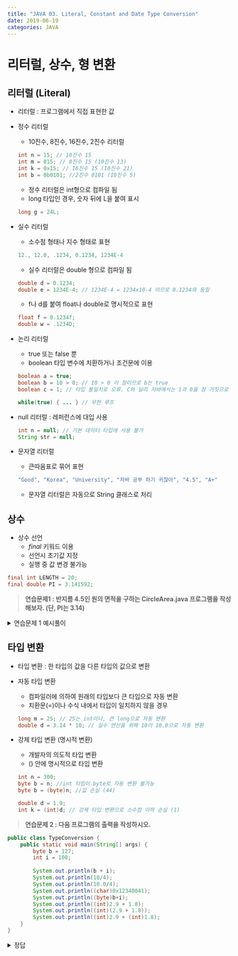 ```yaml
---
title: "JAVA 03. Literal, Constant and Date Type Conversion"
date: 2019-06-19
categories: JAVA
---
```


# 리터럴, 상수, 형 변환

## 리터럴 (Literal)

* 리터럴 : 프로그램에서 직접 표현한 값

* 정수 리터럴
  * 10진수, 8진수, 16진수, 2진수 리터럴
  
  ~~~java
  int n = 15; // 10진수 15
  int m = 015; // 8진수 15 (10진수 13)
  int k = 0x15; // 16진수 15 (10진수 21)
  int b = 0b0101; //2진수 0101 (10진수 5)
  ~~~
  
  * 정수 리터럴은 int형으로 컴파일 됨
  * long 타입인 경우, 숫자 뒤에 L을 붙여 표시
  
  ~~~java
  long g = 24L;
  ~~~
  
* 실수 리터럴
  * 소수점 형태나 지수 형태로 표현
  
  ~~~java
  12., 12.0, .1234, 0.1234, 1234E-4
  ~~~
  
  * 실수 리터럴은 double 형으로 컴파일 됨
  
  ~~~java
  double d = 0.1234;
  double e = 1234E-4; // 1234E-4 = 1234x10-4 이므로 0.1234와 동일
  ~~~
  
  * f나 d를 붙여 float나 double로 명시적으로 표현
  
  ~~~java
  float f = 0.1234f;
  double w = .1234D;
  ~~~
  
* 논리 리터럴
  * true 또는 false 뿐
  * boolean 타입 변수에 치환하거나 조건문에 이용
  
  ~~~java
  boolean a = true;
  boolean b = 10 > 0; // 10 > 0 이 참이므로 b는 true
  boolean c = 1; // 타입 불일치로 오류. C와 달리 자바에서는 1과 0을 참 거짓으로 사용 불가
  
  while(true) { ... } // 무한 루프
  ~~~
  
* null 리터럴 : 레퍼런스에 대입 사용

  ~~~java
  int n = null; // 기본 데이터 타입에 사용 불가
  String str = null; 
  ~~~
  
* 문자열 리터럴
  * 큰따옴표로 묶어 표현
  
  ~~~java
  "Good", "Korea", "University", "자바 공부 하기 귀찮아", "4.5", "A+"
  ~~~
  
  * 문자열 리터럴은 자동으로 String 클래스로 처리
  
## 상수
* 상수 선언
  * *final* 키워드 이용
  * 선언시 초기값 지정
  * 실행 중 값 변경 불가능
  
~~~java
final int LENGTH = 20;
final double PI = 3.141592;
~~~



> **연습문제1 : 반지름 4.5인 원의 면적을 구하는 CircleArea.java 프로그램을 작성해보자. (단, PI는 3.14)**

<details><summary>연습문제 1 예시풀이</summary>
{% highlight java %}
public class CircleArea {
	public static void main(String[] args) {
		final double PI = 3.14;
		double radius = 4.5;
		double circleArea = radius*radius*PI;
		
		System.out.println("면적 = "+circleArea);
	}
}
{% endhighlight %}
</details>

## 타입 변환
* 타입 변환 : 한 타입의 값을 다른 타입의 값으로 변환
* 자동 타입 변환
  * 컴파일러에 의하여 원래의 타입보다 큰 타입으로 자동 변환
  * 치환문(=)이나 수식 내에서 타입이 일치하지 않을 경우
  
  ~~~java
  long m = 25; // 25는 int이나, 큰 long으로 자동 변환
  double d = 3.14 * 10; // 실수 연산을 위해 10이 10.0으로 자동 변환
  ~~~
  
* 강제 타입 변환 (명시적 변환)
  * 개발자의 의도적 타입 변환
  * () 안에 명시적으로 타입 변환
  
  ~~~java
  int n = 300;
  byte b = n; //int 타입이 byte로 자동 변환 불가능
  byte b = (byte)n; //값 손실 (44)
  
  double d = 1.9;
  int k = (int)d; // 강제 타입 변환으로 소수점 이하 손실 (1)
  ~~~
  
> **연습문제 2 : 다음 프로그램의 출력을 작성하시오.**

~~~java
public class TypeConversion {
	public static void main(String[] args) {
		byte b = 127;
		int i = 100;
		
		System.out.println(b + i);
		System.out.println(10/4);
		System.out.println(10.0/4);
		System.out.println((char)0x12340041);
		System.out.println((byte)b+i);
		System.out.println((int)2.9 + 1.8);
		System.out.println((int)(2.9 + 1.8));
		System.out.println((int)2.9 + (int)1.8);
	}
}
~~~

<details><summary>정답</summary>
{% highlight text %}
227
2
2.5
A
-29
3.8
4
3
{% endhighlight%}
</details>
